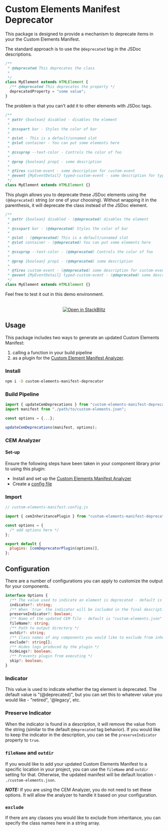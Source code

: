 # Custom Elements Manifest Deprecator

This package is designed to provide a mechanism to deprecate items in your the Custom Elements Manifest.

The standard approach is to use the `@deprecated` tag in the JSDoc descriptions.

```ts
/**
 * @deprecated This deprecates the class
 *
 */
class MyElement extends HTMLElement {
  /** @deprecated This deprecates the property */
  deprecatedProperty = "some value";
}
```

The problem is that you can't add it to other elements with JSDoc tags.

```ts
/**
 * @attr {boolean} disabled - disables the element
 *
 * @csspart bar - Styles the color of bar
 *
 * @slot - This is a default/unnamed slot
 * @slot container - You can put some elements here
 *
 * @cssprop --text-color - Controls the color of foo
 *
 * @prop {boolean} prop1 - some description
 *
 * @fires custom-event - some description for custom-event
 * @event {MyEventDetail} typed-custom-event - some description for typed-custom-event
 */
class MyElement extends HTMLElement {}
```

This plugin allows you to deprecate these JSDoc elements using the `(@deprecated)` string (or one of your choosing). Without wrapping it in the parenthesis, it will deprecate the class instead of the JSDoc element.

```ts
/**
 * @attr {boolean} disabled - (@deprecated) disables the element
 *
 * @csspart bar - (@deprecated) Styles the color of bar
 *
 * @slot - (@deprecated) This is a default/unnamed slot
 * @slot container - (@deprecated) You can put some elements here
 *
 * @cssprop --text-color - (@deprecated) Controls the color of foo
 *
 * @prop {boolean} prop1 - (@deprecated) some description
 *
 * @fires custom-event - (@deprecated) some description for custom-event
 * @event {MyEventDetail} typed-custom-event - (@deprecated) some description for typed-custom-event
 */
class MyElement extends HTMLElement {}
```

Feel free to test it out in this demo environment.

<div style="text-align: center; margin-top: 32px;">
  <a href="https://stackblitz.com/github/break-stuff/cem-tools/tree/main/packages/deprecator/demo?title='CEM Deprecator'&file=src%2Fmy-element.ts">
    <img
      alt="Open in StackBlitz"
      src="https://developer.stackblitz.com/img/open_in_stackblitz.svg"
    />
  </a>
</div>

## Usage

This package includes two ways to generate an updated Custom Elements Manifest:

1. calling a function in your build pipeline
2. as a plugin for the [Custom Element Manifest Analyzer](https://custom-elements-manifest.open-wc.org/).

### Install

```bash
npm i -D custom-elements-manifest-deprecator
```

### Build Pipeline

```js
import { updateCemDeprecations } from "custom-elements-manifest-deprecator";
import manifest from "./path/to/custom-elements.json";

const options = {...};

updateCemDeprecations(manifest, options);
```

### CEM Analyzer

#### Set-up

Ensure the following steps have been taken in your component library prior to using this plugin:

- Install and set up the [Custom Elements Manifest Analyzer](https://custom-elements-manifest.open-wc.org/analyzer/getting-started/)
- Create a [config file](https://custom-elements-manifest.open-wc.org/analyzer/config/#config-file)

### Import

```js
// custom-elements-manifest.config.js

import { cemInheritancePlugin } from "custom-elements-manifest-deprecator";

const options = {
  /* add options here */
};

export default {
  plugins: [cemDeprecatorPlugin(options)],
};
```

## Configuration

There are a number of configurations you can apply to customize the output for your components.

```ts
interface Options {
  /** The value used to indicate an element is deprecated - default is "(@deprecated)" */
  indicator?: string;
  /** When `true` the indicator will be included in the final description - default is `false` */
  preserveIndicator?: boolean;
  /** Name of the updated CEM file - default is "custom-elements.json" */
  fileName?: string;
  /** Path to output directory */
  outdir?: string;
  /** Class names of any components you would like to exclude from inheritance */
  exclude?: string[];
  /** Hides logs produced by the plugin */
  hideLogs?: boolean;
  /** Prevents plugin from executing */
  skip?: boolean;
}
```

### Indicator

This value is used to indicate whether the tag element is deprecated. The default value is "(@deprecated)", but you can set this to whatever value you would like - "retired", '@legacy', etc.

### Preserve Indicator

When the indicator is found in a description, it will remove the value from the string (similar to the default `@deprecated` tag behavior). If you would like to keep the indicator in the description, you can se the `preserveIndicator` property to `true`.

### `fileName` and `outdir`

If you would like to add your updated Custom Elements Manifest to a specific location in your project, you can use the `fileName` and `outdir` setting for that. Otherwise, the updated manifest will be default location - `./custom-elements.json`.

**_NOTE:_** If you are using the CEM Analyzer, you do not need to set these options. It will allow the analyzer to handle it based on your configuration.

### `exclude`

If there are any classes you would like to exclude from inheritance, you can specify the class names here in a string array.
